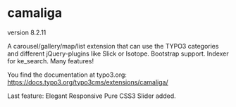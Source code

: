 # camaliga

version 8.2.11

A carousel/gallery/map/list extension that can use the TYPO3 categories and different jQuery-plugins like Slick or Isotope. 
Bootstrap support. Indexer for ke_search. Many features!

You find the documentation at typo3.org:
https://docs.typo3.org/typo3cms/extensions/camaliga/

Last feature: Elegant Responsive Pure CSS3 Slider added.
